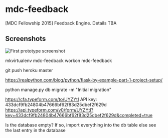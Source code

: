 # mdc-feedback
[MDC Fellowship 2015] Feedback Engine. Details TBA

## Screenshots

![First prototype screenshot](https://www.evernote.com/shard/s29/sh/69bd40c1-b1fd-4d8a-97c0-09876ce3b50e/e09856405ea1a320/res/14a07f0c-e1d7-47f7-9830-a1760bcbcb0e/skitch.png?resizeSmall&width=832)

mkvirtualenv mdc-feedback
workon mdc-feedback

git push heroku master

https://realpython.com/blog/python/flask-by-example-part-1-project-setup/

python manage.py db migrate -m "Initial migration"

https://cfa.typeform.com/to/UYZYtI
API key: 433dcf9fb24804b47666bf62f83d25dbef2f629d
https://api.typeform.com/v0/form/UYZYtI?key=433dcf9fb24804b47666bf62f83d25dbef2f629d&completed=true

Is the database empty?
If so, import everything into the db table
else
  see the last entry in the database

